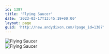 ```yaml
---
id: 1387
title: 'Flying Saucer'
date: '2023-03-17T13:45:19+00:00'
layout: page
guid: 'http://new.andydixon.com/?page_id=1387'
---
```


![Flying Saucer](https://i0.wp.com/assets.g8x2.ldn.idrivee2-23.com/posters/Flying%20Saucer%2001.jpg?w=1200&ssl=1 "Flying Saucer")  
![Flying Saucer](https://i0.wp.com/assets.g8x2.ldn.idrivee2-23.com/posters/Flying%20Saucer%2002.jpg?w=1200&ssl=1 "Flying Saucer")